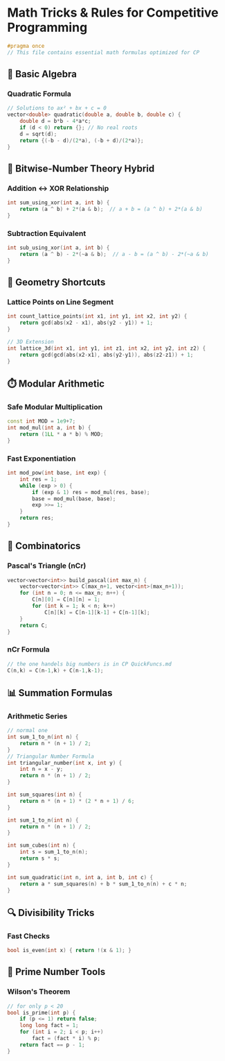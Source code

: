 # Math Tricks & Rules for Competitive Programming

```cpp
#pragma once
// This file contains essential math formulas optimized for CP
```

## 🔢 Basic Algebra
### Quadratic Formula
```cpp
// Solutions to ax² + bx + c = 0
vector<double> quadratic(double a, double b, double c) {
    double d = b*b - 4*a*c;
    if (d < 0) return {}; // No real roots
    d = sqrt(d);
    return {(-b - d)/(2*a), (-b + d)/(2*a)};
}
```
## 🔢 Bitwise-Number Theory Hybrid
### Addition ↔ XOR Relationship
```cpp
int sum_using_xor(int a, int b) {
    return (a ^ b) + 2*(a & b);  // a + b = (a ^ b) + 2*(a & b)
}
```
### Subtraction Equivalent
```cpp
int sub_using_xor(int a, int b) {
    return (a ^ b) - 2*(~a & b);  // a - b = (a ^ b) - 2*(~a & b)
}
```

## 📐 Geometry Shortcuts
### Lattice Points on Line Segment
```cpp
int count_lattice_points(int x1, int y1, int x2, int y2) {
    return gcd(abs(x2 - x1), abs(y2 - y1)) + 1;
}

// 3D Extension
int lattice_3d(int x1, int y1, int z1, int x2, int y2, int z2) {
    return gcd(gcd(abs(x2-x1), abs(y2-y1)), abs(z2-z1)) + 1;
}
```

## ⏱️ Modular Arithmetic
### Safe Modular Multiplication
```cpp
const int MOD = 1e9+7;
int mod_mul(int a, int b) {
    return (1LL * a * b) % MOD;
}
```
### Fast Exponentiation
```cpp
int mod_pow(int base, int exp) {
    int res = 1;
    while (exp > 0) {
        if (exp & 1) res = mod_mul(res, base);
        base = mod_mul(base, base);
        exp >>= 1;
    }
    return res;
}
```

## 🎲 Combinatorics
### Pascal's Triangle (nCr)
```cpp
vector<vector<int>> build_pascal(int max_n) {
    vector<vector<int>> C(max_n+1, vector<int>(max_n+1));
    for (int n = 0; n <= max_n; n++) {
        C[n][0] = C[n][n] = 1;
        for (int k = 1; k < n; k++)
            C[n][k] = C[n-1][k-1] + C[n-1][k];
    }
    return C;
}
```

### nCr Formula
```cpp
// the one handels big numbers is in CP QuickFuncs.md
C(n,k) = C(n-1,k) + C(n-1,k-1);
```

## 📊 Summation Formulas
### Arithmetic Series
```cpp
// normal one
int sum_1_to_n(int n) {
    return n * (n + 1) / 2;
}
// Triangular Number Formula
int triangular_number(int x, int y) {
    int n = x - y;
    return n * (n + 1) / 2;
}
```
```cpp
int sum_squares(int n) {
    return n * (n + 1) * (2 * n + 1) / 6;
}
```
```cpp
int sum_1_to_n(int n) {
    return n * (n + 1) / 2;
}

int sum_cubes(int n) {
    int s = sum_1_to_n(n);
    return s * s;
}
```
```cpp
int sum_quadratic(int n, int a, int b, int c) {
    return a * sum_squares(n) + b * sum_1_to_n(n) + c * n;
}
```

## 🔍 Divisibility Tricks
### Fast Checks
```cpp
bool is_even(int x) { return !(x & 1); }
```

## 🎯 Prime Number Tools
### Wilson's Theorem
```cpp
// for only p < 20
bool is_prime(int p) {
    if (p <= 1) return false;
    long long fact = 1;
    for (int i = 2; i < p; i++) 
        fact = (fact * i) % p;
    return fact == p - 1;
}
```
